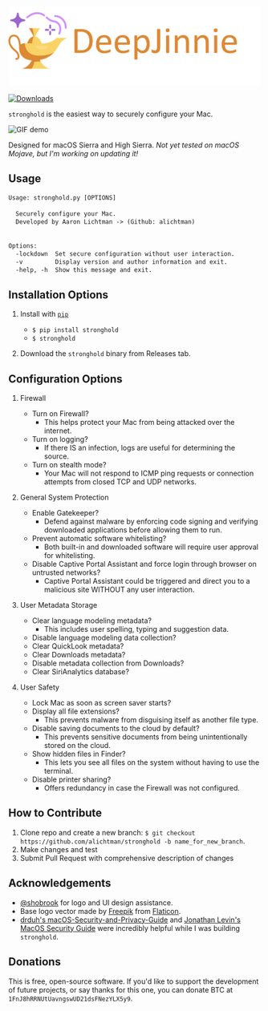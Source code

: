 ![stronghold logo](images/DeepJinnieLogo.png)

[![Downloads](http://pepy.tech/badge/stronghold)](http://pepy.tech/count/stronghold)

`stronghold` is the easiest way to securely configure your Mac.

![GIF demo](img/demo.gif)

Designed for macOS Sierra and High Sierra. *Not yet tested on macOS Mojave, but I'm working on updating it!*

**Usage**
---

```
Usage: stronghold.py [OPTIONS]

  Securely configure your Mac.
  Developed by Aaron Lichtman -> (Github: alichtman)


Options:
  -lockdown  Set secure configuration without user interaction.
  -v         Display version and author information and exit.
  -help, -h  Show this message and exit.
```

**Installation Options**
---

1. Install with [`pip`](https://pypi.org/project/stronghold/)
    + `$ pip install stronghold`
    + `$ stronghold`

2. Download the `stronghold` binary from Releases tab.


**Configuration Options**
---

1. Firewall

    + Turn on Firewall?
        - This helps protect your Mac from being attacked over the internet.
    + Turn on logging?
        - If there IS an infection, logs are useful for determining the source.
    + Turn on stealth mode?
        - Your Mac will not respond to ICMP ping requests or connection attempts from closed TCP and UDP networks.

2. General System Protection

    + Enable Gatekeeper?
    	- Defend against malware by enforcing code signing and verifying downloaded applications before allowing them to run.
    + Prevent automatic software whitelisting?
        - Both built-in and downloaded software will require user approval for whitelisting.
    + Disable Captive Portal Assistant and force login through browser on untrusted networks?
        - Captive Portal Assistant could be triggered and direct you to a malicious site WITHOUT any user interaction.

3. User Metadata Storage

    + Clear language modeling metadata?
        - This includes user spelling, typing and suggestion data.
    + Disable language modeling data collection?
    + Clear QuickLook metadata?
    + Clear Downloads metadata?
    + Disable metadata collection from Downloads?
    + Clear SiriAnalytics database?

4. User Safety

    + Lock Mac as soon as screen saver starts?
    + Display all file extensions?
    	- This prevents malware from disguising itself as another file type.
    + Disable saving documents to the cloud by default?
        - This prevents sensitive documents from being unintentionally stored on the cloud.
    + Show hidden files in Finder?
    	- This lets you see all files on the system without having to use the terminal.
    + Disable printer sharing?
        - Offers redundancy in case the Firewall was not configured.

**How to Contribute**
---

1. Clone repo and create a new branch: `$ git checkout https://github.com/alichtman/stronghold -b name_for_new_branch`.
2. Make changes and test
3. Submit Pull Request with comprehensive description of changes

**Acknowledgements**
---

+ [@shobrook](https://www.github.com/shobrook) for logo and UI design assistance.
+ Base logo vector made by [Freepik](https://www.freepik.com/) from [Flaticon](www.flaticon.com).
+ [drduh's macOS-Security-and-Privacy-Guide](https://github.com/drduh/macOS-Security-and-Privacy-Guide) and [Jonathan Levin's MacOS Security Guide](http://newosxbook.com/files/moxii3/AppendixA.pdf) were incredibly helpful while I was building `stronghold`.

**Donations**
---

This is free, open-source software. If you'd like to support the development of future projects, or say thanks for this one, you can donate BTC at `1FnJ8hRRNUtUavngswUD21dsFNezYLX5y9`.

